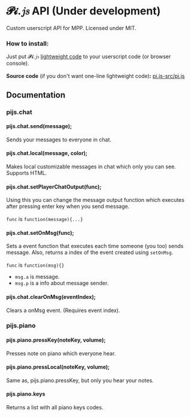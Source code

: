 # 𝓟𝓲.𝑗𝑠 API (Under development)
Custom userscript API for MPP. Licensed under MIT.

### How to install:
Just put 𝓟𝓲.𝑗𝑠 [lightweight code](https://github.com/SuperPowerPlumber/pi.js/tree/main/pi.js-light/pi.js) to your userscript code (or browser console).\
\
**Source code** (if you don't want one-line lightweight code)**:** [pi.js-src/pi.js](https://github.com/SuperPowerPlumber/pi.js/tree/main/pi.js-src/pi.js)

## Documentation
### pijs.chat
#### pijs.chat.send(message);
Sends your messages to everyone in chat.
#### pijs.chat.local(message, color);
Makes local customizable messages in chat which only you can see. Supports HTML.
#### pijs.chat.setPlayerChatOutput(func);
Using this you can change the message output function which executes after pressing enter key when you send message.\
\
`func` is `function(message){...}`
#### pijs.chat.setOnMsg(func);
Sets a event function that executes each time someone (you too) sends message. Also, returns a index of the event created using `setOnMsg`. \
\
`func` is `function(msg){}`
* `msg.a` is message.
* `msg.p` is a info about message sender.
#### pijs.chat.clearOnMsg(eventIndex);
Clears a onMsg event. (Requires event index).
### pijs.piano
#### pijs.piano.pressKey(noteKey, volume);
Presses note on piano which everyone hear.
#### pijs.piano.pressLocal(noteKey, volume);
Same as, pijs.piano.pressKey, but only you hear your notes.
#### pijs.piano.keys
Returns a list with all piano keys codes.
